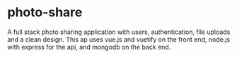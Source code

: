 # photo-share
A full stack photo sharing application with users, authentication, file uploads and a clean design.
This ap uses vue.js and vuetify on the front end, node.js with express for the api, and mongodb on the back end.

